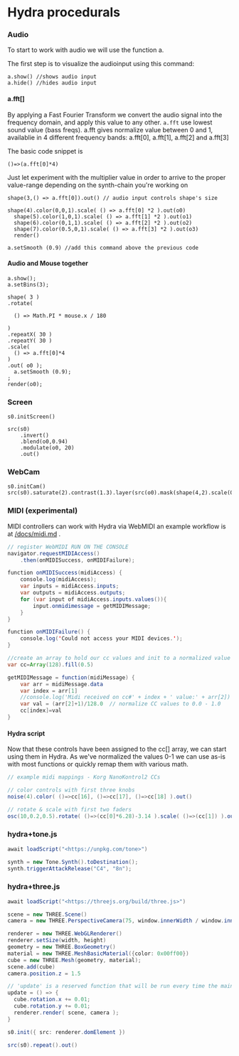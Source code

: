 # Hydra procedurals

### Audio

To start to work with audio we will use the function a.&#x20;

The first step is to visualize the audioinput using this command:

```
a.show() //shows audio input
a.hide() //hides audio input
```

#### a.fft\[]

By applying a Fast Fourier Transform we convert the audio signal into the frequency domain, and apply this value to any other. `a.fft` use lowest sound value (bass freqs). a.fft gives normalize value between 0 and 1,  availablie in 4 different frequency bands: a.fft\[0],  a.fft\[1], a.fft\[2] and a.fft\[3]

The basic code snippet is&#x20;

```
()=>(a.fft[0]*4)
```

Just let experiment with the multiplier value in order to arrive to the proper value-range depending on the synth-chain you're working on

```
shape(3,() => a.fft[0]).out() // audio input controls shape's size
```

```
shape(4).color(0,0,1).scale( () => a.fft[0] *2 ).out(o0)
  shape(5).color(1,0,1).scale( () => a.fft[1] *2 ).out(o1)
  shape(6).color(0,1,1).scale( () => a.fft[2] *2 ).out(o2)
  shape(7).color(0.5,0,1).scale( () => a.fft[3] *2 ).out(o3)
  render()
```

```
a.setSmooth (0.9) //add this command above the previous code
```

#### Audio and Mouse together

```
a.show();
a.setBins(3);

shape( 3 )
.rotate(

  () => Math.PI * mouse.x / 180

)
.repeatX( 30 )
.repeatY( 30 )
.scale(
  () => a.fft[0]*4
)
.out( o0 );
  a.setSmooth (0.9);
;
render(o0);
```

### Screen

```
s0.initScreen()

src(s0)
    .invert()
    .blend(o0,0.94)
    .modulate(o0, 20)
    .out()
```

### WebCam

```
s0.initCam()
src(s0).saturate(2).contrast(1.3).layer(src(o0).mask(shape(4,2).scale(0.5,0.7).scrollX(0.25)).scrollX(0.001)).modulate(o0,0.001).out(o0)
```



### **MIDI (experimental)**

MIDI controllers can work with Hydra via WebMIDI an example workflow is at [/docs/midi.md](https://github.com/ojack/hydra/blob/master/docs/midi.md) .

```java
// register WebMIDI RUN ON THE CONSOLE
navigator.requestMIDIAccess()
    .then(onMIDISuccess, onMIDIFailure);

function onMIDISuccess(midiAccess) {
    console.log(midiAccess);
    var inputs = midiAccess.inputs;
    var outputs = midiAccess.outputs;
    for (var input of midiAccess.inputs.values()){
        input.onmidimessage = getMIDIMessage;
    }
}

function onMIDIFailure() {
    console.log('Could not access your MIDI devices.');
}

//create an array to hold our cc values and init to a normalized value
var cc=Array(128).fill(0.5)

getMIDIMessage = function(midiMessage) {
    var arr = midiMessage.data    
    var index = arr[1]
    //console.log('Midi received on cc#' + index + ' value:' + arr[2])    // uncomment to monitor incoming Midi
    var val = (arr[2]+1)/128.0  // normalize CC values to 0.0 - 1.0
    cc[index]=val
}
```

#### **Hydra script**

Now that these controls have been assigned to the cc\[] array, we can start using them in Hydra. As we've normalized the values 0-1 we can use as-is with most functions or quickly remap them with various math.

```java
// example midi mappings - Korg NanoKontrol2 CCs

// color controls with first three knobs
noise(4).color( ()=>cc[16], ()=>cc[17], ()=>cc[18] ).out()

// rotate & scale with first two faders
osc(10,0.2,0.5).rotate( ()=>(cc[0]*6.28)-3.14 ).scale( ()=>(cc[1]) ).out()
```

### hydra+tone.js

```java
await loadScript("<https://unpkg.com/tone>")

synth = new Tone.Synth().toDestination();
synth.triggerAttackRelease("C4", "8n");
```

### hydra+three.js

```java
await loadScript("<https://threejs.org/build/three.js>")

scene = new THREE.Scene()
camera = new THREE.PerspectiveCamera(75, window.innerWidth / window.innerHeight, 0.1, 1000)

renderer = new THREE.WebGLRenderer()
renderer.setSize(width, height)
geometry = new THREE.BoxGeometry()
material = new THREE.MeshBasicMaterial({color: 0x00ff00})
cube = new THREE.Mesh(geometry, material);
scene.add(cube)
camera.position.z = 1.5

// 'update' is a reserved function that will be run every time the main hydra rendering context is updated
update = () => {
  cube.rotation.x += 0.01;
  cube.rotation.y += 0.01;
  renderer.render( scene, camera );
}

s0.init({ src: renderer.domElement })

src(s0).repeat().out()
```
